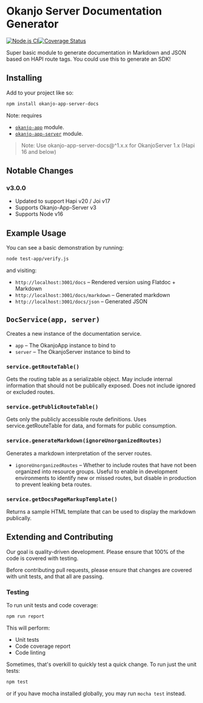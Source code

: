 # Okanjo Server Documentation Generator

[![Node.js CI](https://github.com/Okanjo/okanjo-app-server-docs/actions/workflows/node.js.yml/badge.svg)](https://github.com/Okanjo/okanjo-app-server-docs/actions/workflows/node.js.yml)[![Coverage Status](https://coveralls.io/repos/github/Okanjo/okanjo-app-server-docs/badge.svg?branch=master)](https://coveralls.io/github/Okanjo/okanjo-app-server-docs?branch=master)

Super basic module to generate documentation in Markdown and JSON based on HAPI route tags. You could use this to generate an SDK!

## Installing

Add to your project like so: 

```sh
npm install okanjo-app-server-docs
```

Note: requires 
* [`okanjo-app`](https://github.com/okanjo/okanjo-app) module.
* [`okanjo-app-server`](https://github.com/okanjo/okanjo-app-server) module.

> Note: Use okanjo-app-server-docs@^1.x.x for OkanjoServer 1.x (Hapi 16 and below)

## Notable Changes

### v3.0.0
- Updated to support Hapi v20 / Joi v17
- Supports Okanjo-App-Server v3
- Supports Node v16


## Example Usage

You can see a basic demonstration by running:

```bash
node test-app/verify.js
```

and visiting:
* `http://localhost:3001/docs` – Rendered version using Flatdoc + Markdown
* `http://localhost:3001/docs/markdown` – Generated markdown
* `http://localhost:3001/docs/json` – Generated JSON

## `DocService(app, server)`
Creates a new instance of the documentation service.
* `app` – The OkanjoApp instance to bind to
* `server` – The OkanjoServer instance to bind to

### `service.getRouteTable()`
Gets the routing table as a serializable object. May include internal information that should not be publically exposed. Does not include ignored or excluded routes.

### `service.getPublicRouteTable()`
Gets only the publicly accessible route definitions. Uses service.getRouteTable for data, and formats for public consumption.

### `service.generateMarkdown(ignoreUnorganizedRoutes)`
Generates a markdown interpretation of the server routes.
* `ignoreUnorganizedRoutes` – Whether to include routes that have not been organized into resource groups. Useful to enable in development environments to identify new or missed routes, but disable in production to prevent leaking beta routes.

### `service.getDocsPageMarkupTemplate()`
Returns a sample HTML template that can be used to display the markdown publically.

## Extending and Contributing 

Our goal is quality-driven development. Please ensure that 100% of the code is covered with testing.

Before contributing pull requests, please ensure that changes are covered with unit tests, and that all are passing. 

### Testing

To run unit tests and code coverage:
```sh
npm run report
```

This will perform:
* Unit tests
* Code coverage report
* Code linting

Sometimes, that's overkill to quickly test a quick change. To run just the unit tests:
 
```sh
npm test
```

or if you have mocha installed globally, you may run `mocha test` instead.
